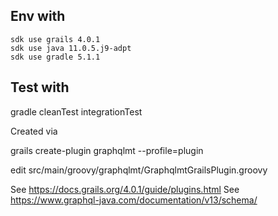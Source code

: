 
## Env with

    sdk use grails 4.0.1
    sdk use java 11.0.5.j9-adpt
    sdk use gradle 5.1.1



## Test with

gradle cleanTest integrationTest
 

Created via 

grails create-plugin graphqlmt --profile=plugin


edit src/main/groovy/graphqlmt/GraphqlmtGrailsPlugin.groovy

See https://docs.grails.org/4.0.1/guide/plugins.html
See https://www.graphql-java.com/documentation/v13/schema/


